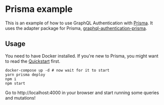 # Prisma example

This is an example of how to use GraphQL Authentication with [Prisma](https://www.prisma.io/). It uses the adapter package for Prisma, [graphql-authentication-prisma](https://github.com/Volst/graphql-authentication/tree/master/packages/graphql-authentication-prisma).

## Usage

You need to have Docker installed. If you're new to Prisma, you might want to read the [Quickstart](https://www.prismagraphql.com/docs/quickstart/) first.

```
docker-compose up -d # now wait for it to start
yarn prisma deploy
npm i
npm start
```

Go to http://localhost:4000 in your browser and start running some queries and mutations!
